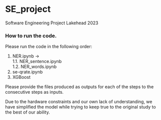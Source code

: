 # SE_project
Software Engineering Project Lakehead 2023


### How to run the code.

Please run the code in the following order:

1. NER.ipynb ->         \
    1.1. NER_sentence.ipynb     \
    1.2. NER_words.ipynb        
2. se-qrate.ipynb
3. XGBoost

Please provide the files produced as outputs for each of the steps to the consecutive steps as inputs.

Due to the hardware constraints and our own lack of understanding, we have simplified the model while trying to keep true to the original study to the best of our ability.  
